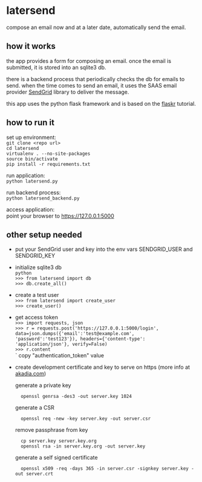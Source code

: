 latersend
========
compose an email now and at a later date, automatically send the 
email.


how it works
------------
the app provides a form for composing an email.  once the
email is submitted, it is stored into an sqlite3 db.

there is a backend process that periodically checks the db 
for emails to send.
when the time comes to send an email, it uses the SAAS email
provider [SendGrid](https://github.com/sendgrid/sendgrid-python)
library to deliver the message.

this app uses the python flask framework and is based on 
the [flaskr](https://github.com/mitsuhiko/flask/tree/master/examples/flaskr/)
 tutorial.  


how to run it
-------------
set up environment:  
`git clone <repo url>`  
`cd latersend`  
`virtualenv . --no-site-packages`  
`source bin/activate`  
`pip install -r requirements.txt`  

run application:  
`python latersend.py`  

run backend process:  
`python latersend_backend.py`  

access application:  
point your browser to https://127.0.0.1:5000  


other setup needed
------------------
* put your SendGrid user and key into the env vars
SENDGRID_USER and SENDGRID_KEY
* initialize sqlite3 db  
`python`  
`>>> from latersend import db`  
`>>> db.create_all()`
* create a test user   
`>>> from latersend import create_user`     
`>>> create_user()`
 * get access token   
`>>> import requests, json`     
`>>> r = requests.post('https://127.0.0.1:5000/login', data=json.dumps({'email':'test@example.com', 'password':'test123'}), headers={'content-type': 'application/json'}, verify=False)`   
`>>> r.content`    
` copy "authentication_token" value
* create development certificate and key to serve on https (more info at [akadia.com](https://www.akadia.com/services/ssh_test_certificate.html))

    generate a private key

        openssl genrsa -des3 -out server.key 1024

    generate a CSR

        openssl req -new -key server.key -out server.csr

    remove passphrase from key

        cp server.key server.key.org
        openssl rsa -in server.key.org -out server.key

    generate a self signed certificate

        openssl x509 -req -days 365 -in server.csr -signkey server.key -out server.crt



